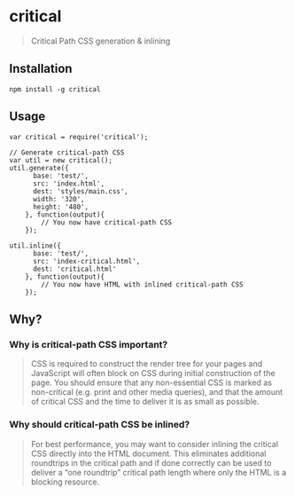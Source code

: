 critical
========

> Critical Path CSS generation &amp; inlining

## Installation

```
npm install -g critical
```

## Usage

```
var critical = require('critical');

// Generate critical-path CSS
var util = new critical();
util.generate({
	  base: 'test/',
	  src: 'index.html',
	  dest: 'styles/main.css',
	  width: '320',
	  height: '480',
	}, function(output){
		// You now have critical-path CSS
	});

util.inline({
	  base: 'test/',
	  src: 'index-critical.html',
	  dest: 'critical.html'
	}, function(output){
		// You now have HTML with inlined critical-path CSS
	});
```

## Why?

### Why is critical-path CSS important?

> CSS is required to construct the render tree for your pages and JavaScript will often block on CSS during initial construction of the page. You should ensure that any non-essential CSS is marked as non-critical (e.g. print and other media queries), and that the amount of critical CSS and the time to deliver it is as small as possible.

### Why should critical-path CSS be inlined?

> For best performance, you may want to consider inlining the critical CSS directly into the HTML document. This eliminates additional roundtrips in the critical path and if done correctly can be used to deliver a “one roundtrip” critical path length where only the HTML is a blocking resource.
